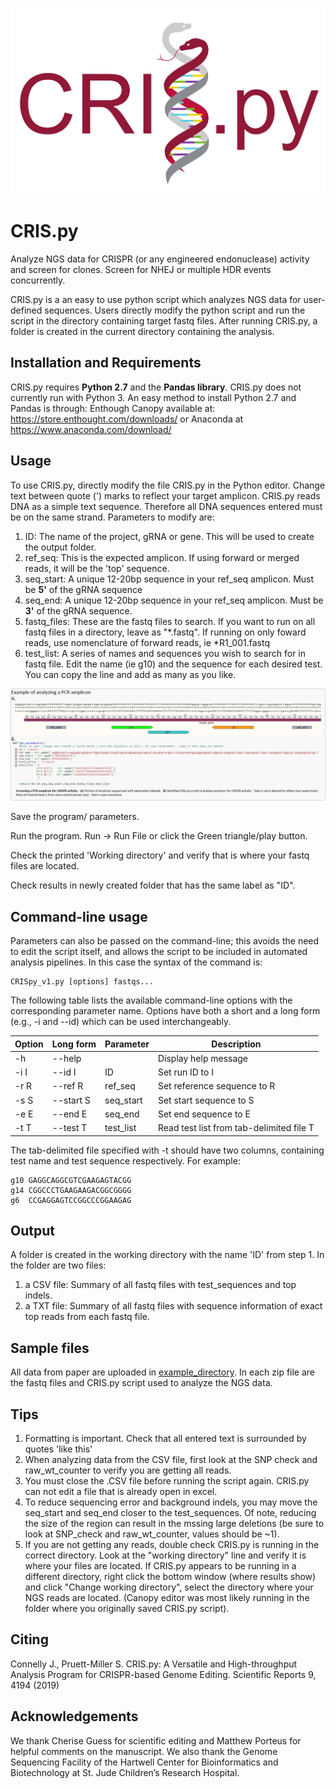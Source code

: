 ![](/crispy_logo_RL.jpg)
# CRIS.py
   Analyze NGS data for CRISPR (or any engineered endonuclease) activity and screen for clones.
   Screen for NHEJ or multiple HDR events concurrently.

CRIS.py is a an easy to use python script which analyzes NGS data for user-defined sequences.  Users directly modify the python script and run the script in the directory containing target fastq files.  After running CRIS.py, a folder is created in the current directory containing the analysis.

## Installation and Requirements
CRIS.py requires **Python 2.7** and the **Pandas library**.  CRIS.py does not currently run with Python 3.
An easy method to install Python 2.7 and Pandas is through:
    Enthough Canopy available at: https://store.enthought.com/downloads/
    or Anaconda at https://www.anaconda.com/download/


## Usage

To use CRIS.py, directly modify the file CRIS.py in the Python editor.
Change text between quote (') marks to reflect your target amplicon.  CRIS.py reads DNA as a simple text sequence.  Therefore all DNA sequences entered must be on the same strand.
Parameters to modify are:
  1.  ID:   The name of the project, gRNA or gene.  This will be used to create the output folder.
  2.  ref_seq: This is the expected amplicon.  If using forward or merged reads, it will be the 'top' sequence.
  3.  seq_start: A unique 12-20bp sequence in your ref_seq amplicon.  Must be **5'** of the gRNA sequence
  4.  seq_end:  A unique 12-20bp sequence in your ref_seq amplicon.  Must be **3'** of the gRNA sequence.
  5.  fastq_files: These are the fastq files to search.  If you want to run on all fastq files in a directory, leave as "\*.fastq".  If running on only foward reads, use nomenclature of forward reads, ie \*R1_001.fastq
  6.  test_list: A series of names and sequences you wish to search for in fastq file.  Edit the name (ie g10) and the sequence for each desired test.  You can copy the line and add as many as you like.
  
![](/CRISpy_example_1.jpg)

Save the program/ parameters.

Run the program. Run -> Run File
                 or click the Green triangle/play button.
                 
Check the printed 'Working directory' and verify that is where your fastq files are located.

Check results in newly created folder that has the same label as "ID".

## Command-line usage

Parameters can also be passed on the command-line; this avoids the need to edit the script itself, and allows the script to be included in automated analysis pipelines. In this case the syntax of the command is:

```
CRISpy_v1.py [options] fastqs...
```

The following table lists the available command-line options with the corresponding parameter name.
Options have both a short and a long form (e.g., -i and --id) which can be used interchangeably.

Option | Long form | Parameter | Description
-------|-----------|-----------|------------
-h     | --help    |           | Display help message
-i I   | --id I    | ID        | Set run ID to I
-r R   | --ref R   | ref_seq   | Set reference sequence to R
-s S   | --start S | seq_start | Set start sequence to S
-e E   | --end E   | seq_end   | Set end sequence to E
-t T   | --test T  | test_list | Read test list from tab-delimited file T

The tab-delimited file specified with -t should have two columns, containing test name and test
sequence respectively. For example:

```
g10	GAGGCAGGCGTCGAAGAGTACGG
g14	CGGCCCTGAAGAAGACGGCGGGG
g6	CCGAGGAGTCCGGCCCGGAAGAG
```

## Output
A folder is created in the working directory with the name 'ID' from step 1.
In the folder are two files:  
1.  a CSV file:  Summary of all fastq files with test_sequences and top indels.
2.  a TXT file:  Summary of all fastq files with sequence information of exact top reads from each fastq file.

## Sample files
All data from paper are uploaded in [example_directory](https://github.com/patrickc01/CRIS.py/tree/master/example_data).  In each zip file are the fastq files and CRIS.py script used to analyze the NGS data.

## Tips
1.  Formatting is important.  Check that all entered text is surrounded by quotes 'like this'
2.  When analyzing data from the CSV file, first look at the SNP check and raw_wt_counter to verify you are getting all reads.
3.  You must close the .CSV file before running the script again.  CRIS.py can not edit a file that is already open in excel.
4.  To reduce sequencing error and background indels, you may move the seq_start and seq_end closer to the test_sequences.  Of note, reducing the size of the region can result in the mssing large deletions (be sure to look at SNP_check and raw_wt_counter, values should be ~1).
5.  If you are not getting any reads, double check CRIS.py is running in the correct directory.  Look at the "working directory" line and verify it is where your files are located.  If CRIS.py appears to be running in a different directory, right click the bottom window (where results show) and click "Change working directory", select the directory where your NGS reads are located.  (Canopy editor was most likely running in the folder where you originally saved CRIS.py script).


## Citing
Connelly J., Pruett-Miller S. CRIS.py: A Versatile and High-throughput Analysis Program for CRISPR-based Genome Editing. Scientific Reports 9, 4194 (2019)


## Acknowledgements
We thank Cherise Guess for scientific editing and Matthew Porteus for helpful comments on the manuscript.  We also thank the Genome Sequencing Facility of the Hartwell Center for Bioinformatics and Biotechnology at St. Jude Children’s Research Hospital.  

